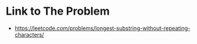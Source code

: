 # Link to The Problem
- https://leetcode.com/problems/longest-substring-without-repeating-characters/